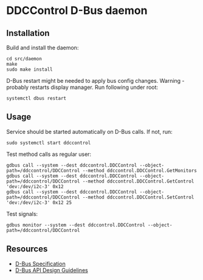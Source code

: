 # DDCControl D-Bus daemon

## Installation

Build and install the daemon:

```
cd src/daemon
make
sudo make install
```

D-Bus restart might be needed to apply bus config changes. Warning - probably restarts display manager. Run following under root:

```
systemctl dbus restart
```

## Usage

Service should be started automatically on D-Bus calls. If not, run:

```
sudo systemctl start ddccontrol
```

Test method calls as regular user:

```
gdbus call --system --dest ddccontrol.DDCControl --object-path=/ddccontrol/DDCControl --method ddccontrol.DDCControl.GetMonitors
gdbus call --system --dest ddccontrol.DDCControl --object-path=/ddccontrol/DDCControl --method ddccontrol.DDCControl.GetControl 'dev:/dev/i2c-3' 0x12
gdbus call --system --dest ddccontrol.DDCControl --object-path=/ddccontrol/DDCControl --method ddccontrol.DDCControl.SetControl 'dev:/dev/i2c-3' 0x12 25
```

Test signals:

```
gdbus monitor --system --dest ddccontrol.DDCControl --object-path=/ddccontrol/DDCControl 
```

## Resources

* [D-Bus Specification](https://dbus.freedesktop.org/doc/dbus-specification.htm)
* [D-Bus API Design Guidelines](https://dbus.freedesktop.org/doc/dbus-api-design.html)